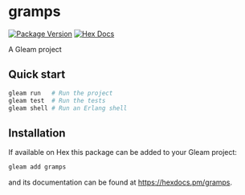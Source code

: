 # gramps

[![Package Version](https://img.shields.io/hexpm/v/gramps)](https://hex.pm/packages/gramps)
[![Hex Docs](https://img.shields.io/badge/hex-docs-ffaff3)](https://hexdocs.pm/gramps/)

A Gleam project

## Quick start

```sh
gleam run   # Run the project
gleam test  # Run the tests
gleam shell # Run an Erlang shell
```

## Installation

If available on Hex this package can be added to your Gleam project:

```sh
gleam add gramps
```

and its documentation can be found at <https://hexdocs.pm/gramps>.
